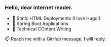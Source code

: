 ### Hello, dear internet reader.

- 🌱 Static HTML Deployments (I love Hugo!)
- 🔭 Spring Boot Applications
- 📝 Technical COntent Writing

📫 Reach me with a GitHub message, I will reply.
